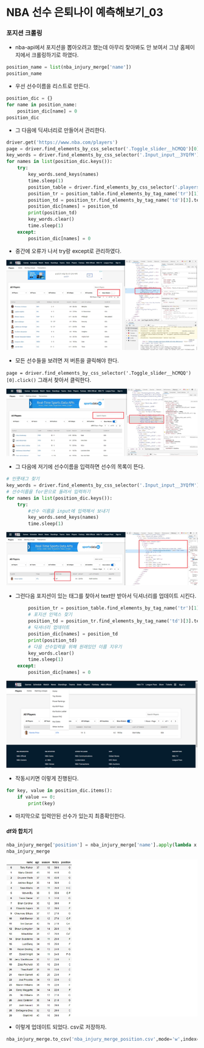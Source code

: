 # NBA 선수 은퇴나이 예측해보기_03

### 포지션 크롤링

- nba-api에서 포지션을 뽑아오려고 했는데 아무리 찾아봐도 안 보여서 그냥 홈페이지에서 크롤링하기로 하였다.

```python
position_name = list(nba_injury_merge['name'])
position_name
```

- 우선 선수이름을 리스트로 만든다.

```python
position_dic = {}
for name in position_name:
    position_dic[name] = 0
position_dic
```

- 그 다음에 딕셔너리로 만들어서 관리한다.

```python
driver.get('https://www.nba.com/players')
page = driver.find_elements_by_css_selector('.Toggle_slider__hCMQQ')[0].click()
key_words = driver.find_elements_by_css_selector('.Input_input__3YQfM')[0]
for names in list(position_dic.keys()):
    try:
        key_words.send_keys(names)
        time.sleep(1)
        position_table = driver.find_elements_by_css_selector('.players-list')[0]
        position_tr = position_table.find_elements_by_tag_name('tr')[1]
        position_td = position_tr.find_elements_by_tag_name('td')[3].text
        position_dic[names] = position_td
        print(position_td)
        key_words.clear()
        time.sleep(1)
    except:
        position_dic[names] = 0
```

- 중간에 오류가 나서 try랑 except로 관리하였다.

![20](./img/20.jpg)

- 모든 선수들을 보려면 저 버튼을 클릭해야 한다.

`page = driver.find_elements_by_css_selector('.Toggle_slider__hCMQQ')[0].click()` 그래서 찾아서 클릭한다.

![21](./img/21.jpg)

- 그 다음에 저기에 선수이름을 입력하면 선수의 목록이 뜬다.

```python
# 인풋태그 찾기
key_words = driver.find_elements_by_css_selector('.Input_input__3YQfM')[0]
# 선수이름을 for문으로 돌려서 입력하기
for names in list(position_dic.keys()):
    try:
        #선수 이름을 input에 입력해서 보내기
        key_words.send_keys(names)
        time.sleep(1)
```

![23](./img/23.jpg)

- 그런다음 포지션이 있는 태그를 찾아서 text만 받아서 딕셔너리를 업데이트 시킨다.

```python
		position_tr = position_table.find_elements_by_tag_name('tr')[1]
    	# 포지션 인덱스 찾기
        position_td = position_tr.find_elements_by_tag_name('td')[3].text
        # 딕셔너리 업데이트
        position_dic[names] = position_td
        print(position_td)
        # 다음 선수입력을 위해 원래있던 이름 지우기
        key_words.clear()
        time.sleep(1)
    except:
        position_dic[names] = 0
```

![19](./img/19.gif)

- 작동시키면 이렇게 진행된다.

```python
for key, value in position_dic.items():
    if value == 0:
        print(key)
```

- 마지막으로 입력안된 선수가 있는지 최종확인한다.

#### df와 합치기

```python
nba_injury_merge['position'] = nba_injury_merge['name'].apply(lambda x:posi(x,position_dic))
nba_injury_merge
```

![24](./img/24.jpg)

- 이렇게 업데이트 되었다. csv로 저장하자.

```python
nba_injury_merge.to_csv('nba_injury_merge_position.csv',mode='w',index=False)
```

